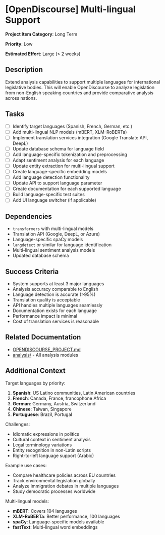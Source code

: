 # [OpenDiscourse] Multi-lingual Support

**Project Item Category**: Long Term

**Priority**: Low

**Estimated Effort**: Large (> 2 weeks)

## Description

Extend analysis capabilities to support multiple languages for international legislative bodies. This will enable OpenDiscourse to analyze legislation from non-English speaking countries and provide comparative analysis across nations.

## Tasks

- [ ] Identify target languages (Spanish, French, German, etc.)
- [ ] Add multi-lingual NLP models (mBERT, XLM-RoBERTa)
- [ ] Implement translation services integration (Google Translate API, DeepL)
- [ ] Update database schema for language field
- [ ] Add language-specific tokenization and preprocessing
- [ ] Adapt sentiment analysis for each language
- [ ] Update entity extraction for multi-lingual support
- [ ] Create language-specific embedding models
- [ ] Add language detection functionality
- [ ] Update API to support language parameter
- [ ] Create documentation for each supported language
- [ ] Build language-specific test suites
- [ ] Add UI language switcher (if applicable)

## Dependencies

- `transformers` with multi-lingual models
- Translation API (Google, DeepL, or Azure)
- Language-specific spaCy models
- `langdetect` or similar for language identification
- Multi-lingual sentiment analysis models
- Updated database schema

## Success Criteria

- System supports at least 3 major languages
- Analysis accuracy comparable to English
- Language detection is accurate (>95%)
- Translation quality is acceptable
- API handles multiple languages seamlessly
- Documentation exists for each language
- Performance impact is minimal
- Cost of translation services is reasonable

## Related Documentation

- [OPENDISCOURSE_PROJECT.md](../../OPENDISCOURSE_PROJECT.md#9-multi-lingual-support)
- [analysis/](../../analysis/) - All analysis modules

## Additional Context

Target languages by priority:
1. **Spanish**: US Latino communities, Latin American countries
2. **French**: Canada, France, francophone Africa
3. **German**: Germany, Austria, Switzerland
4. **Chinese**: Taiwan, Singapore
5. **Portuguese**: Brazil, Portugal

Challenges:
- Idiomatic expressions in politics
- Cultural context in sentiment analysis
- Legal terminology variations
- Entity recognition in non-Latin scripts
- Right-to-left language support (Arabic)

Example use cases:
- Compare healthcare policies across EU countries
- Track environmental legislation globally
- Analyze immigration debates in multiple languages
- Study democratic processes worldwide

Multi-lingual models:
- **mBERT**: Covers 104 languages
- **XLM-RoBERTa**: Better performance, 100 languages
- **spaCy**: Language-specific models available
- **fastText**: Multi-lingual word embeddings
